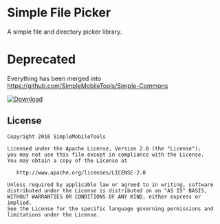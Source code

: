 # Simple File Picker
A simple file and directory picker library.
# Deprecated
Everything has been merged into https://github.com/SimpleMobileTools/Simple-Commons

[ ![Download](https://api.bintray.com/packages/simplelibraries/filepicker/filepicker/images/download.svg) ](https://bintray.com/simplelibraries/filepicker/filepicker/_latestVersion)

License
-------
    Copyright 2016 SimpleMobileTools

    Licensed under the Apache License, Version 2.0 (the "License");
    you may not use this file except in compliance with the License.
    You may obtain a copy of the License at

       http://www.apache.org/licenses/LICENSE-2.0

    Unless required by applicable law or agreed to in writing, software
    distributed under the License is distributed on an "AS IS" BASIS,
    WITHOUT WARRANTIES OR CONDITIONS OF ANY KIND, either express or implied.
    See the License for the specific language governing permissions and
    limitations under the License.
